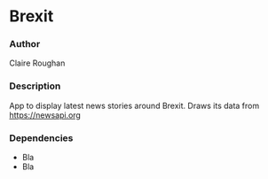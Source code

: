 
# Brexit

### Author
Claire Roughan

### Description
App to display latest news stories around Brexit.  Draws its data from https://newsapi.org

### Dependencies

- Bla
- Bla
